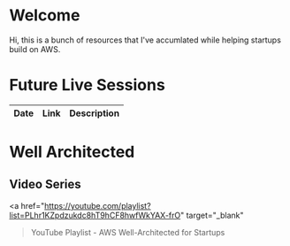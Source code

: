 # Welcome

Hi, this is a bunch of resources that I've accumlated while helping startups build on AWS.

# Future Live Sessions

<table>
    <thead>
        <tr><th>Date</th><th>Link</th><th>Description</th></tr>
    </thead>
    <tbody>
    </tbody>
</table>

# Well Architected

## Video Series

<a
    href="https://youtube.com/playlist?list=PLhr1KZpdzukdc8hT9hCF8hwfWkYAX-frO"
    target="_blank"
>YouTube Playlist - AWS Well-Architected for Startups</a>
